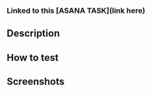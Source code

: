 <!--- Provide a general summary of your changes in the Title above -->

<!--- Squash commit should follow: https://www.conventionalcommits.org/en/v1.0.0/#summary -->


### Linked to this [ASANA TASK](link here)

## Description
<!--- Describe your choices and changes in detail -->

## How to test
<!--- Provide some help tips to the technical reviewer -->

## Screenshots
<!-- add screenshots if appropriate or delete this section -->
